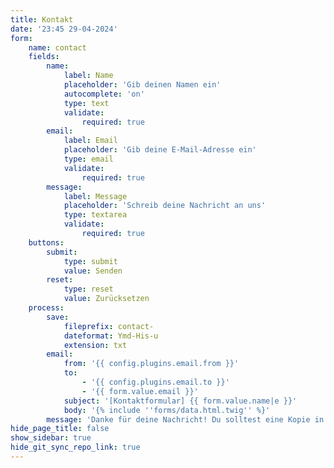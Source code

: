 ```yaml
---
title: Kontakt
date: '23:45 29-04-2024'
form:
    name: contact
    fields:
        name:
            label: Name
            placeholder: 'Gib deinen Namen ein'
            autocomplete: 'on'
            type: text
            validate:
                required: true
        email:
            label: Email
            placeholder: 'Gib deine E-Mail-Adresse ein'
            type: email
            validate:
                required: true
        message:
            label: Message
            placeholder: 'Schreib deine Nachricht an uns'
            type: textarea
            validate:
                required: true
    buttons:
        submit:
            type: submit
            value: Senden
        reset:
            type: reset
            value: Zurücksetzen
    process:
        save:
            fileprefix: contact-
            dateformat: Ymd-His-u
            extension: txt
        email:
            from: '{{ config.plugins.email.from }}'
            to:
                - '{{ config.plugins.email.to }}'
                - '{{ form.value.email }}'
            subject: '[Kontaktformular] {{ form.value.name|e }}'
            body: '{% include ''forms/data.html.twig'' %}'
        message: 'Danke für deine Nachricht! Du solltest eine Kopie in deine Mailbox erhalten.'
hide_page_title: false
show_sidebar: true
hide_git_sync_repo_link: true
---
```


